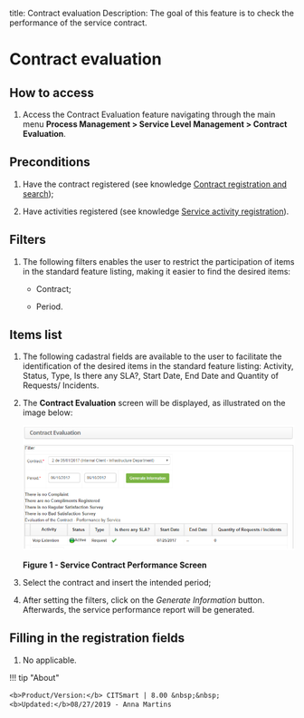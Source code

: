 title: Contract evaluation
Description: The goal of this feature is to check the performance of the service contract.

# Contract evaluation

How to access
------------

1.  Access the Contract Evaluation feature navigating through the main
    menu **Process Management > Service Level Management > Contract
    Evaluation**.

Preconditions
------------

1.  Have the contract registered (see knowledge [Contract registration and
    search][1]);

2.  Have activities registered (see knowledge [Service activity
    registration][2]).

Filters
------

1.  The following filters enables the user to restrict the participation of
    items in the standard feature listing, making it easier to find the desired
    items:

    - Contract;

    - Period.

Items list
----------

1.  The following cadastral fields are available to the user to facilitate the
    identification of the desired items in the standard feature
    listing: Activity, Status, Type, Is there any SLA?, Start Date, End
    Date and Quantity of Requests/ Incidents.

2.  The **Contract Evaluation** screen will be displayed, as illustrated on the
    image below:

    ![figura](images/contract-evaluation.png)
    
    **Figure 1 - Service Contract Performance Screen**

3.  Select the contract and insert the intended period;

4.  After setting the filters, click on the *Generate Information* button.
    Afterwards, the service performance report will be generated.

Filling in the registration fields
--------------------------------

1.  No applicable.

[1]:/en-us/citsmart-platform-7/additional-features/contract-management/use/register-contract.html
[2]:/en-us/citsmart-platform-7/processes/portfolio-and-catalog/activity.html

!!! tip "About"

    <b>Product/Version:</b> CITSmart | 8.00 &nbsp;&nbsp;
    <b>Updated:</b>08/27/2019 - Anna Martins

